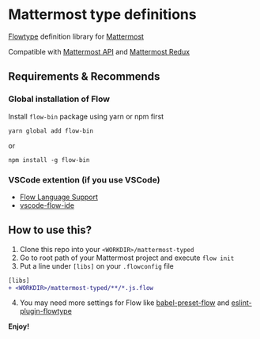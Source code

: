 # Mattermost type definitions 

[Flowtype](https://flow.org/) definition library for [Mattermost](https://about.mattermost.com/)

Compatible with [Mattermost API](https://api.mattermost.com) and [Mattermost Redux](https://github.com/mattermost/mattermost-redux)

## Requirements & Recommends

### Global installation of Flow

Install `flow-bin` package using yarn or npm first

```
yarn global add flow-bin
```
or

```
npm install -g flow-bin
```

### VSCode extention (if you use VSCode)

* [Flow Language Support](https://marketplace.visualstudio.com/items?itemName=flowtype.flow-for-vscode)
* [vscode-flow-ide](https://marketplace.visualstudio.com/items?itemName=gcazaciuc.vscode-flow-ide)

## How to use this?

1. Clone this repo into your `<WORKDIR>/mattermost-typed`
2. Go to root path of your Mattermost project and execute `flow init`
3. Put a line under `[libs]` on your `.flowconfig` file  
  ```diff
  [libs]
  + <WORKDIR>/mattermost-typed/**/*.js.flow
  ```
4. You may need more settings for Flow like [babel-preset-flow](https://babeljs.io/docs/plugins/preset-flow/) and [eslint-plugin-flowtype](https://github.com/gajus/eslint-plugin-flowtype)

**Enjoy!**